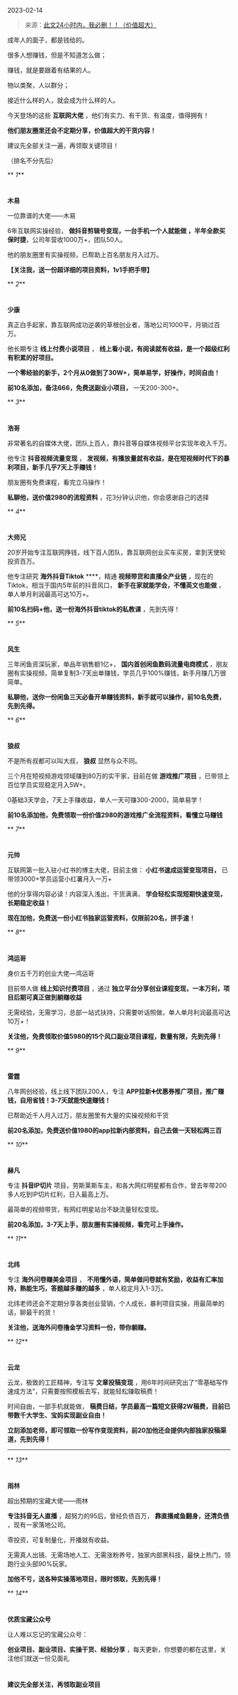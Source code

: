 2023-02-14

> 来源：[此文24小时内，我必删！！（价值超大）](http://mp.weixin.qq.com/s?__biz=MzU3NDc5Nzc0NQ==&mid=2247522563&idx=1&sn=ea88ae2f5bdb0af9902188a656953697&chksm=fd2e3bddca59b2cb8014011148b2ea1bf03bb82856dcaa33373ca23ae90c3cb163e253c2a620&scene=27#wechat_redirect)
> 

成年人的面子，都是钱给的。

很多人想赚钱，但是不知道怎么做；

赚钱，就是要跟着有结果的人。

  

物以类聚，人以群分；

接近什么样的人，就会成为什么样的人。

  

今天登场的这些 **互联网大佬** ，他们有实力、有干货、有温度，值得拥有！

  

 **他们朋友圈里还会不定期分享，价值超大的干货内容！**

  

建议先全部关注一遍，再领取关键项目！

（排名不分先后）  

  

 ** _1_**

  

#

  

**木易**

  

一位靠谱的大佬——木易

  

6年互联网实操经验， **做抖音剪辑号变现，一台手机一个人就能做 ，半年全款买保时捷**，公司年营收1000万+，团队50人。

  

他的朋友圈里有实操视频，已帮助上百名朋友月入过万。

  

 **【关注我，送一份超详细的项目资料，1v1手把手带】**

 ** _2_**  

  

#

  

**少康**

  

真正白手起家，靠互联网成功逆袭的草根创业者，落地公司1000平，月销过百万。

  

他长期专注 **线上付费小说项目** ， **线上看小说，有阅读就有收益，是一个超级红利有积累的好项目。**

  

 **一个零经验的新手，2个月从0做到了30W+，简单易学，好操作，时间自由！**

  

 **前10名添加，备注666，免费送副业小项目，** 一天200-300+。

 ** _3_**  

  

#

  

**浩哥**

  

非常著名的自媒体大佬，团队上百人，靠抖音等自媒体视频平台实现年收入千万。

  

他专注 **抖音视频流量变现** ， **发视频，有播放量就有收益，是在短视频时代下的暴利项目，新手几乎7天上手赚钱！**

  

朋友圈有免费课程，看完立马操作！

  

 **私聊他，送价值2980的流程资料** ，花3分钟认识他，你会感谢自己的选择

 ** _4_**

  

#

  

**大师兄**

  

20岁开始专注互联网挣钱，线下百人团队，靠互联网创业买车买房，拿到天使轮投资百万。  

  

他专注研究 **海外抖音Tiktok** ****，精通 **视频带货和直播全产业链** ，现在的Tiktok，相当于国内5年前的抖音风口，
**新手在家就能学会，不懂英文也能做** ，单人单月利润最高可达10万+。

  

 **前10名扫码+他，送一份海外抖音tiktok的私教课** ，先到先得！

 ** _5_**  

  

#

  

**风生**

  

三年闲鱼资深玩家，单品年销售额1亿+， **国内首创闲鱼数码流量电商模式**
，朋友圈有实操视频，简单复制3-7天出单赚钱，学员几乎100%赚钱，新手月赚几万很简单。

  

 **私聊他，送你一份闲鱼三天必备开单赚钱资料，新手就可以操作，前10名免费，先到先得。**

 ** _6_**  

  

#

  

**狼叔**

  

不是所有叔都可以叫大叔， **狼叔** 显然与众不同。

  

三个月在短视频游戏领域赚到80万的实干家，目前在做 **游戏推广项目** ，已带领上百位学员实现稳定月入5W+。

  

0基础3天学会，7天上手赚收益，单人一天可赚300-2000，简单易学！

  

 **前10名添加他，免费领取一份价值2980的游戏推广全流程资料，看懂立马赚钱**

 ** _7_**  

  

#

  

**元帅**

  

互联网第一批入驻小红书的博主大佬，目前主做： **小红书速成运营变现项目，** 已带领3000+学员运营小红薯月入一万+

  

他的分享得内容必读！内容深入浅出，干货满满， **学会轻松实现短期快速变现，长期稳定收益！**

  

 **现在加他，免费送一份小红书独家运营资料，仅限前20名，拼手速！**

 ** _8_**  

  

#

  

**鸿运哥**

  

身价五千万的创业大佬—鸿运哥

  

目前带人做 **线上知识付费项目** ，通过 **独立平台分享创业课程变现，一本万利，项目后期可真正做到躺赚收益**

  

无需经验，无需学习，总部一站式扶持，只需要听话照做，单人单月利润最高可达10万+！

  

 **关注他，免费领取价值5980的15个风口副业项目课程，数量有限，先到先得！**

 ** _9_**  

  

#

  

**雷霆**

八年网创经验，线上线下团队200人，专注 **APP拉新➕优惠券推广项目，推广赚钱，自用省钱！3-7天就能快速赚钱！**

  

已帮助近千人月入过万，朋友圈里有大量的实操视频和干货

  

 **前20名添加，免费送价值1980的app拉新内部资料，自己去做一天轻松两三百**

 ** _10_**  

  

#

  

**赫凡**

  

专注 **抖音IP切片** 项目，劳斯莱斯车主，和各大网红明星都有合作，曾去年带200多人吃到IP切片红利，日入最高上万。

  

最简单的视频带货，有网红明星站台不缺流量轻松变现。

  

 **前20名添加，3-7天上手，朋友圈有实操视频，看完可上手操作。**

 ** _11_**  

  

#

  

**北纬**

专注 **海外问卷赚美金项目** ， **不用懂外语，简单做问卷就有奖励，收益有汇率加持，熟能生巧，答题越多赚的越多** ，单人稳定月入1-3万。

  

北纬老师还会不定期分享各类创业营销，个人成长，暴利项目实操，用最简单的话，聊最干的货！

  

 **关注他，送海外问卷撸金学习资料一份，带你躺赚。**

  

 ** _12_**  

  

#

  

**云龙**

  

云龙，极致的工匠精神，专注写 **文章投稿变现** ，用6年时间研究出了“零基础写作速成方法”，只需要按照模板去写，就能轻松赚取稿费！

  

时间自由，一部手机就能做， **稿费日结，学员最高一篇短文获得2W稿费，目前已带数千大学生、宝妈实现副业自由！**

  

 **立刻添加老师，即可领取一份写作变现资料，前20加他还会提供内部独家投稿渠道，先到先得！**

 ****

 ** _13_**  

  

#

  

**雨林**

  

超出预期的宝藏大佬——雨林

  

 **专注抖音无人直播** ，超努力的95后，曾经负债百万， **靠直播咸鱼翻身，还清负债** ，现有一家落地公司。

  

零投资，可复制量化，开播就有收益。

  

无需真人出镜、无需场地人工、无需涨粉养号，独家内部黑科技，最快上热门，领跑行业头部90%玩家。

  

 **加他不亏，送各种实操落地项目，限时领取，先到先得！**

 ** _14_**  

  

#

  

**优质宝藏公众号**

  

让人难以忘记的宝藏公众号：

 **创业项目、副业项目、实操干货、经验分享** ，每天更新，你想要的都在这里，关注他们就送一份见面礼

  

#

  

**建议先全部关注，再领取副业项目**

